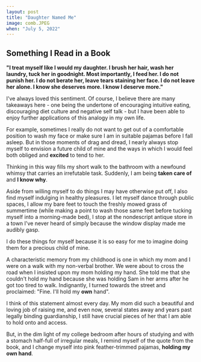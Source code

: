 ```yaml
---
layout: post
title: "Daughter Named Me"
image: comb.JPEG
when: "July 5, 2022"
---
```


## Something I Read in a Book

**"I treat myself like I would my daughter. I brush her hair, wash her laundry, tuck her in goodnight. Most importantly, I feed her. I do not punish her. I do not berate her, leave tears staining her face. I do not leave her alone. I know she deserves more. I know I deserve more."**


I've always loved this sentiment. Of course, I believe there are many takeaways here - one being the undertone of encouraging intuitive eating, discouraging diet culture and negative self talk - but I have been able to enjoy further applications of this analogy in my own life.

For example, sometimes I really do not want to get out of a comfortable position to wash my face or make sure I am in suitable pajamas before I fall asleep. But in those moments of drag and dread, I nearly always stop myself to envision a future child of mine and the ways in which I would feel both obliged and **excited** to tend to her. 

Thinking in this way fills my short walk to the bathroom with a newfound whimsy that carries an irrefutable task. Suddenly, I am being **taken care of** and **I know why**.

Aside from willing myself to do things I may have otherwise put off, I also find myself indulging in healthy pleasures. I let myself dance through public spaces, I allow my bare feet to touch the freshly mowed grass of summertime (while making a point to wash those same feet before tucking myself into a morning-made bed), I stop at the nondescript antique store in a town I've never heard of simply because the window display made me audibly gasp. 

I do these things for myself because it is so easy for me to imagine doing them for a precious child of mine.

A characteristic memory from my childhood is one in which my mom and I were on a walk with my non-verbal brother. We were about to cross the road when I insisted upon my mom holding my hand. She told me that she couldn't hold my hand because she was holding Sam in her arms after he got too tired to walk. Indignantly, I turned towards the street and proclaimed: "Fine. I'll hold my **own** hand".

I think of this statement almost every day. My mom did such a beautiful and loving job of raising me, and even now, several states away and years past legally binding guardianship, I still have crucial pieces of her that I am able to hold onto and access. 

But, in the dim light of my college bedroom after hours of studying and with a stomach half-full of irregular meals, I remind myself of the quote from the book, and I change myself into pink feather-trimmed pajamas, **holding my own hand**.